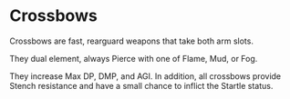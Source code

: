 # Crossbows

Crossbows are fast, rearguard weapons that take both arm slots.

They dual element, always Pierce with one of Flame, Mud, or Fog.

They increase Max DP, DMP, and AGI. In addition, all crossbows provide Stench resistance and have a small chance to inflict the Startle status.